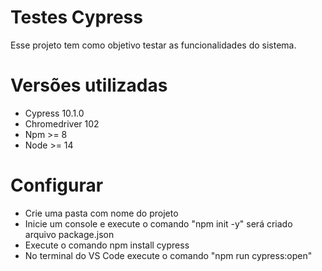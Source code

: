 # Testes Cypress

Esse projeto tem como objetivo testar as funcionalidades do sistema.

# Versões utilizadas 

- Cypress 10.1.0
- Chromedriver 102
- Npm >= 8
- Node >= 14

# Configurar

- Crie uma pasta com nome do projeto
- Inicie um console e execute o comando "npm init -y" será criado arquivo package.json
- Execute o comando npm install cypress 
- No terminal do VS Code execute o comando "npm run cypress:open"
 
